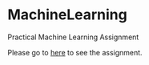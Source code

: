 # MachineLearning
Practical Machine Learning Assignment
<p>Please go to <a href=http://nexkkkkkkkkk.github.io/MachineLearning/Assignment.html>here</a> to see the assignment.
